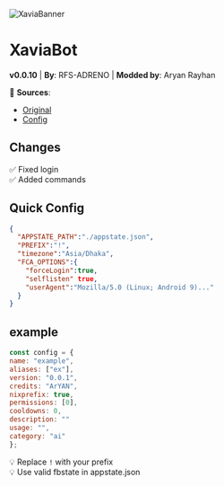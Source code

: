 ![XaviaBanner](https://i.ibb.co/K0ZSt89/XaviaFCB.png)

# XaviaBot  
**v0.0.10** | **By**: RFS-ADRENO | **Modded by**: Aryan Rayhan

🔗 **Sources**:  
- [Original](https://github.com/XaviaTeam/XaviaBot)  
- [Config](https://github.com/aryannix/Xaviabot/blob/main/config/config.main.json)  

## Changes  
✅ Fixed login  
✅ Added commands  

## Quick Config  
```json
{
  "APPSTATE_PATH":"./appstate.json",
  "PREFIX":"!",
  "timezone":"Asia/Dhaka",
  "FCA_OPTIONS":{
    "forceLogin":true,
    "selflisten" true,
    "userAgent":"Mozilla/5.0 (Linux; Android 9)..."
  }
}
```



## example

```javascript
const config = {
name: "example",
aliases: ["ex"],
version: "0.0.1",
credits: "ArYAN",
nixprefix: true,
permissions: [0],
cooldowns: 0,
description: ""
usage: "",
category: "ai"
};
```

💡 Replace `!` with your prefix  
💡 Use valid fbstate in appstate.json 
